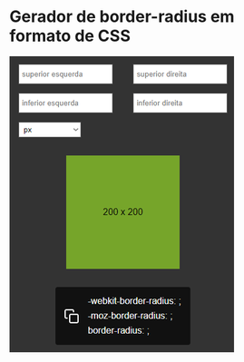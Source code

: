 # Gerador de border-radius em formato de CSS

![alt text](https://github.com/EnzoGoncalves/css-border-radius-generator/blob/main/border-radius-generator-preview.png?raw=true)